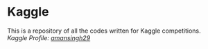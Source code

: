 # Kaggle
This is a repository of all the codes written for Kaggle competitions.<br>
<i>Kaggle Profile: [amansingh29](https://www.kaggle.com/amansingh29)</i>
